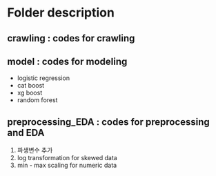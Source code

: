 # Folder description

## crawling : codes for crawling

## model : codes for modeling
   * logistic regression
   * cat boost
   * xg boost
   * random forest

## preprocessing_EDA : codes for preprocessing and EDA

  1. 파생변수 추가
  2. log transformation for skewed data
  3. min - max scaling for numeric data

